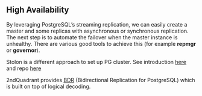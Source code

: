 ## High Availability

By leveraging PostgreSQL’s streaming replication, we can easily create a master and some replicas with asynchronous or synchronous replication. The next step is to automate the failover when the master instance is unhealthy. There are various good tools to achieve this (for example **repmgr** or **governor**).

Stolon is a different approach to set up PG cluster. See introduction [here](https://sgotti.dev/post/stolon-introduction/) and repo [here](https://github.com/sorintlab/stolon)

2ndQuadrant provides [BDR](https://wiki.postgresql.org/wiki/Multimaster) (Bidirectional Replication for PostgreSQL) which is built on top of logical decoding.
